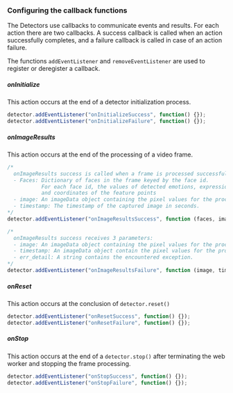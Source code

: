 ### Configuring the callback functions

The Detectors use callbacks to communicate events and results. For each action there are two callbacks. A success callback is called when an action successfully completes, and a failure callback is called in case of an action failure. 

The functions `addEventListener` and `removeEventListener` are used to register or deregister a callback.

##### onInitialize

This action occurs at the end of a detector initialization process.  

```javascript
detector.addEventListener("onInitializeSuccess", function() {});
detector.addEventListener("onInitializeFailure", function() {});
```

##### onImageResults

This action occurs at the end of the processing of a video frame. 

```javascript
/* 
  onImageResults success is called when a frame is processed successfully and receives 3 parameters:
  - Faces: Dictionary of faces in the frame keyed by the face id.
           For each face id, the values of detected emotions, expressions, appearane metrics 
           and coordinates of the feature points
  - image: An imageData object containing the pixel values for the processed frame.
  - timestamp: The timestamp of the captured image in seconds.
*/
detector.addEventListener("onImageResultsSuccess", function (faces, image, timestamp) {});

/* 
  onImageResults success receives 3 parameters:
  - image: An imageData object containing the pixel values for the processed frame.
  - timestamp: An imageData object contain the pixel values for the processed frame.
  - err_detail: A string contains the encountered exception.
*/
detector.addEventListener("onImageResultsFailure", function (image, timestamp, err_detail) {});
```

##### onReset

This action occurs at the conclusion of `detector.reset()` 

```javascript
detector.addEventListener("onResetSuccess", function() {});
detector.addEventListener("onResetFailure", function() {});
```

##### onStop

This action occurs at the end of a `detector.stop()` after terminating the web worker and stopping the frame processing.  

```javascript
detector.addEventListener("onStopSuccess", function() {});
detector.addEventListener("onStopFailure", function() {});
```